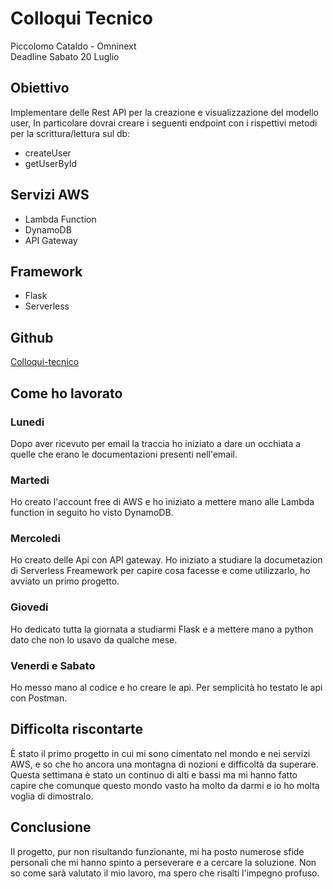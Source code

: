 # Colloqui Tecnico 
Piccolomo Cataldo - Omninext <br>
Deadline Sabato 20 Luglio

## Obiettivo
Implementare delle Rest API per la creazione e visualizzazione del modello user, In particolare dovrai creare i seguenti endpoint con i rispettivi metodi per la scrittura/lettura sul db:
- createUser
- getUserById

## Servizi AWS
- Lambda Function
- DynamoDB
- API Gateway

## Framework 
- Flask
- Serverless

## Github
[Colloqui-tecnico](https://github.com/Cataldo010/repo-colloquio-tecnico/tree/main)

## Come ho lavorato

### Lunedi
Dopo aver ricevuto per email la traccia ho iniziato a dare un occhiata a quelle che erano le documentazioni presenti nell'email.
### Martedi
Ho creato l'account free di AWS e ho iniziato a mettere mano alle Lambda function
in seguito ho visto DynamoDB.
### Mercoledi
Ho creato delle Api con API gateway. Ho iniziato a studiare la documetazion di Serverless Freamework per capire cosa facesse e come utilizzarlo, ho avviato un primo progetto.
### Giovedi
Ho dedicato tutta la giornata a studiarmi Flask e a mettere mano a python dato che non lo usavo da qualche mese.
### Venerdi e Sabato
Ho messo mano al codice e ho creare le api. Per semplicità ho testato le api con Postman.

## Difficolta riscontarte
È stato il primo progetto in cui mi sono cimentato nel mondo e nei servizi AWS, e so che ho ancora una montagna di nozioni e difficoltà da superare.
Questa settimana è stato un continuo di alti e bassi ma mi hanno fatto capire che comunque questo mondo vasto ha molto da darmi e io ho molta voglia di dimostralo.  

## Conclusione
Il progetto, pur non risultando funzionante, mi ha posto numerose sfide personali che mi hanno spinto a perseverare e a cercare la soluzione.
Non so come sarà valutato il mio lavoro, ma spero che risalti l'impegno profuso.